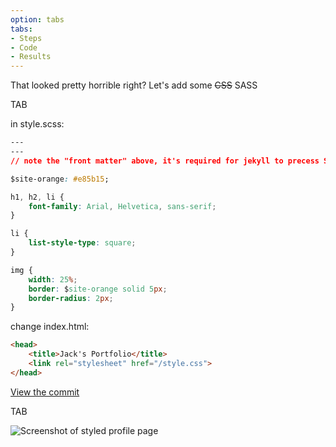 ```yaml
---
option: tabs
tabs:
- Steps
- Code
- Results
---
```


That looked pretty horrible right? Let's add some ~~CSS~~ SASS

TAB

in style.scss:

``` CSS
---
---
// note the "front matter" above, it's required for jekyll to precess SASS files, otherwise it will just copy them.

$site-orange: #e85b15;

h1, h2, li {
    font-family: Arial, Helvetica, sans-serif;
}

li {
    list-style-type: square;
}

img {
    width: 25%;
    border: $site-orange solid 5px;
    border-radius: 2px;
}
```

change index.html:

``` HTML
<head>
    <title>Jack's Portfolio</title>
    <link rel="stylesheet" href="/style.css">
</head>
```

[View the commit](https://github.com/JackRobbers/JackRobbers.github.io/tree/20e16c4980905efc4927620cb83f5ada2f33651e)

TAB

![Screenshot of styled profile page]({{site.baseurl}}/images/slides/profile-styled.png)
